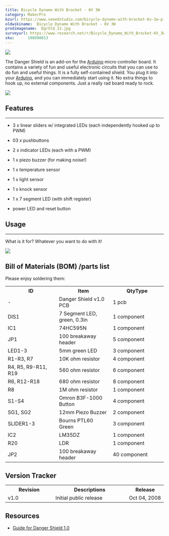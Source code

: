 ```yaml
---
title: Bicycle Dynamo With Bracket - 6V 3W
category: MakerPro
bzurl: https://www.seeedstudio.com/bicycle-dynamo-with-bracket-6v-3w-p-798.html?cPath=155
oldwikiname:  Bicycle Dynamo With Bracket - 6V 3W
prodimagename:  DgrSld_13.jpg
surveyurl: https://www.research.net/r/Bicycle_Dynamo_With_Bracket-6V_3W
sku:      108990013
---
```

![](http://bz.seeedstudio.com/depot/images/product/DgrSld_13.jpg)

The Danger Shield is an add-on for the [Arduino](/w/index.php?title=Arduino&amp;action=edit&amp;redlink=1 "Arduino&amp;action=edit&amp;redlink=1") micro controller board. It contains a variety of fun and useful electronic circuits that you can use to do fun and useful things. It is a fully self-contained shield. You plug it into your [Arduino](/w/index.php?title=Arduino&amp;action=edit&amp;redlink=1 "Arduino&amp;action=edit&amp;redlink=1"), and you can immediately start using it. No extra things to hook up, no external components. Just a really rad board ready to rock.

[![](https://github.com/SeeedDocument/Seeed-WiKi/raw/master/docs/images/300px-Get_One_Now_Banner-ragular.png)](https://www.seeedstudio.com/bicycle-dynamo-with-bracket-6v-3w-p-798.html?cPath=155)

##   Features
---
*   3 x linear sliders w/ integrated LEDs (each independently hooked up to PWM)

*   03 x pushbuttons

*   2 x indicator LEDs (each with a PWM)

*   1 x piezo buzzer (for making noise!)

*   1 x temperature sensor

*   1 x light sensor

*   1 x knock sensor

*   1 x 7 segment LED (with shift register)

*   power LED and reset button


##   Usage
---
What is it for? Whatever you want to do with it!

![](http://bz.seeedstudio.com/depot/images/product/danger2.jpg)


##   Bill of Materials (BOM) /parts list

Please enjoy soldering them:

<table>
<tr>
<th>ID
</th>
<th>Item
</th>
<th>QtyType
</th></tr>
<tr>
<td width="300"> -
</td>
<td width="300"> Danger Shield v1.0 PCB
</td>
<td width="300"> 1 pcb
</td></tr>
<tr>
<td> DIS1
</td>
<td> 7 Segment LED, green, 0.3in
</td>
<td> 1 component
</td></tr>
<tr>
<td>IC1
</td>
<td>74HC595N
</td>
<td>1 component
</td></tr>
<tr>
<td>JP1
</td>
<td>100 breakaway header
</td>
<td>5 component
</td></tr>
<tr>
<td>LED1-3
</td>
<td>5mm green LED
</td>
<td>3 component
</td></tr>
<tr>
<td>R1-R3, R7
</td>
<td>10K ohm resistor
</td>
<td>4 component
</td></tr>
<tr>
<td>R4, R5, R9-R11, R19
</td>
<td>560 ohm resistor
</td>
<td>6 component
</td></tr>
<tr>
<td>R6, R12-R18
</td>
<td>680 ohm resistor
</td>
<td>8 component
</td></tr>
<tr>
<td>R8
</td>
<td>1M ohm resistor
</td>
<td>1 component
</td></tr>
<tr>
<td>S1-S4
</td>
<td>Omron B3F-1000 Button
</td>
<td>4 component
</td></tr>
<tr>
<td>SG1, SG2
</td>
<td>12mm Piezo Buzzer
</td>
<td>2 component
</td></tr>
<tr>
<td>SLIDER1-3
</td>
<td>Bourns PTL60 Green
</td>
<td>3 component
</td></tr>
<tr>
<td>IC2
</td>
<td>LM35DZ
</td>
<td>1 component
</td></tr>
<tr>
<td>R20
</td>
<td>LDR
</td>
<td>1 component
</td></tr>
<tr>
<td>JP2
</td>
<td>100 breakaway header
</td>
<td>40 component
</td></tr></table>

##   Version Tracker

<table>
<tr>
<th> Revision
</th>
<th> Descriptions
</th>
<th> Release
</th></tr>
<tr>
<td width="300px"> v1.0
</td>
<td width="500px"> Initial public release
</td>
<td width="200px"> Oct 04, 2008
</td></tr></table>

##   Resources

*   [Guide for Danger Shield 1.0](http://wiki.nycresistor.com/wiki/Danger_Shield_1.0)
